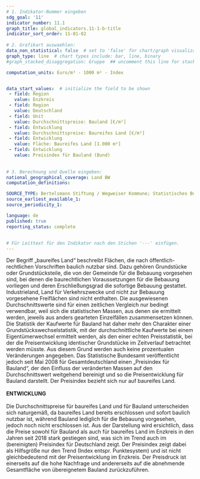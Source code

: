 ```yaml
---
# 1. Indikator-Nummer eingeben 
sdg_goal: '11' 
indicator_number: 11.1
graph_title: global_indicators.11-1-b-title
indicator_sort_order: 11-01-02
 
# 2. Grafikart auswaehlen: 
data_non_statistical: false  # set to 'false' for chart/graph visualization 
graph_type: line  # chart types include: bar, line, binary 
#graph_stacked_disaggregation: Gruppe  ## uncomment this line for stacked bars. eplace 'Geschlecht' with the field of aggregation. 

computation_units: Euro/m³ - 1000 m² - Index  


data_start_values:  # initialize the field to be shown  
 - field: Region 
   value: Enzkreis
 - field: Region 
   value: Deutschland
 - field: Unit
   value: Durchschnittspreise: Bauland [€/m²]
 - field: Entwicklung
   value: Durchschnittspreise: Baureifes Land [€/m²]
 - field: Entwicklung
   value: Fläche: Baureifes Land [1.000 m²]
 - field: Entwicklung
   value: Preisindex für Bauland (Bund)
   
   
# 3. Berechnung und Quelle eingeben: 
national_geographical_coverage: Land BW
computation_definitions: 

SOURCE_TYPE: Bertelsmann Stiftung / Wegweiser Kommune; Statistisches Bundesamt; eigene Darstellung  # data source  
source_earliest_available_1: 
source_periodicity_1: 

language: de   
published: true 
reporting_status: complete
 
 
# Für Leittext für den Indikator nach den Stichen '---' einfügen. 
---
```

Der Begriff „baureifes Land“ beschreibt Flächen, die nach öffentlich- rechtlichen Vorschriften baulich nutzbar sind. Dazu gehören Grundstücke oder Grundstücksteile, die von der Gemeinde für die Bebauung vorgesehen sind, bei denen die baurechtlichen Voraussetzungen für die Bebauung vorliegen und deren Erschließungsgrad die sofortige Bebauung gestattet. Industrieland, Land für Verkehrszwecke und nicht zur Bebauung vorgesehene Freiflächen sind nicht enthalten. Die ausgewiesenen Durchschnittswerte sind für einen zeitlichen Vergleich nur bedingt verwendbar, weil sich die statistischen Massen, aus denen sie ermittelt werden, jeweils aus anders gearteten Einzelfällen zusammensetzen können. Die Statistik der Kaufwerte für Bauland hat daher mehr den Charakter einer Grundstückswechselstatistik, mit der durchschnittliche Kaufwerte bei einem Eigentümerwechsel ermittelt werden, als den einer echten Preisstatistik, bei der die Preisentwicklung identischer Grundstücke im Zeitverlauf betrachtet werden müsste. Aus diesem Grund werden auch keine prozentualen Veränderungen angegeben. Das Statistische Bundesamt veröffentlicht jedoch seit Mai 2008 für Gesamtdeutschland einen „Preisindex für Bauland“, der den Einfluss der veränderten Massen auf den Durchschnittswert weitgehend bereinigt und so die Preisentwicklung für Bauland darstellt. Der Preisindex bezieht sich nur auf baureifes Land. <br>
<br>
**ENTWICKLUNG** <br>
<br>
Die Durchschnittspreise für baureifes Land und für Bauland unterscheiden sich naturgemäß, da baureifes Land bereits erschlossen und sofort baulich nutzbar ist, während Bauland lediglich für die Bebauung vorgesehen, jedoch noch nicht erschlossen ist. Aus der Darstellung wird ersichtlich, dass die Preise sowohl für Bauland als auch für baureifes Land im Enzkreis in den Jahren seit 2018 stark gestiegen sind, was sich im Trend auch im (bereinigten) Preisindex für Deutschland zeigt. Der Preisindex zeigt dabei als Hilfsgröße nur den Trend (Index entspr. Punktesystem) und ist nicht gleichbedeutend mit der Preisentwicklung im Enzkreis. Der Preisdruck ist einerseits auf die hohe Nachfrage und andererseits auf die abnehmende Gesamtfläche von übereignetem Bauland zurückzuführen.

